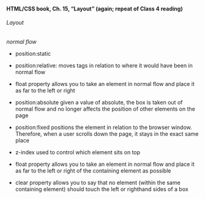 #### HTML/CSS book, Ch. 15, “Layout” (again; repeat of Class 4 reading)
###### Layout

*normal flow*
- position:static
- position:relative: moves tags in relation to where it would have been in normal flow
- float property allows you to take an element in normal flow and place it as far to the left or right

- position:absolute given a value of absolute, the box is taken out of normal flow and no longer affects the position of other elements on the page

- position:fixed positions the element in relation to the browser window. Therefore, when a user scrolls down the page, it stays in the exact same place

- z-index used to control which element sits on top

- float property allows you to take an element in normal flow and place it as far to the left or right of the containing element as possible

- clear property allows you to say that no element (within the same containing element) should touch the left or righthand sides of a box

